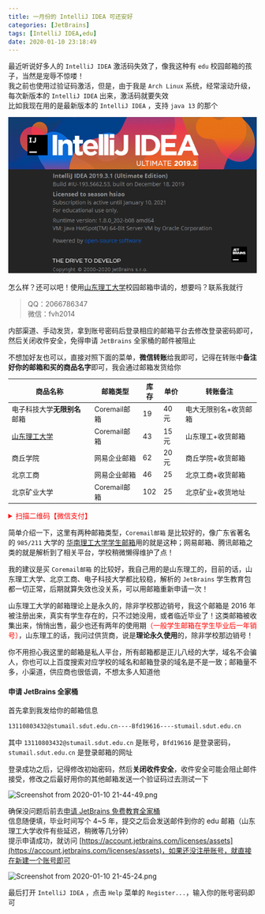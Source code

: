 ```yaml
---
title: 一月份的 IntelliJ IDEA 可还安好
categories: [JetBrains]
tags: [IntelliJ IDEA,edu]
date: 2020-01-10 23:18:49
---
```

最近听说好多人的 `IntelliJ IDEA` 激活码失效了，像我这种有 `edu` 校园邮箱的孩子，当然是宠辱不惊喽！  
我之前也使用过验证码激活，但是，由于我是 `Arch Linux` 系统，经常滚动升级，每次新版本的  `IntelliJ IDEA` 出来，激活码就要失效  
比如我现在用的是最新版本的  `IntelliJ IDEA` ，支持 `java 13` 的那个  

![](https://raw.githubusercontent.com/teaper/picgoimgs/master/20200110232546.png)

怎么样？还可以吧！使用[山东理工大学](https://www.sdut.edu.cn/)校园邮箱申请的，想要吗？联系我就行  
> QQ：2066786347  
> 微信：fvh2014  

内部渠道、手动发货，拿到账号密码后登录相应的邮箱平台去修改登录密码即可，然后关闭收件安全，免得申请 `JetBrains` 全家桶的邮件被阻止  

不想加好友也可以，直接对照下面的菜单，**微信转账**给我即可，记得在转账中**备注好你的邮箱和买的商品名字**即可，我会通过邮箱发货给你  

|                  商品名称                  |   邮箱类型   | 库存  | 单价 |       转账备注       |
| ----------------------------------------- | ----------- | --- | --- | ------------------- |
| 电子科技大学**无限别名**邮箱                 | Coremail邮箱 | 19   | 40元 | 电大无限别名+收货邮箱 |
| [山东理工大学](http://stumail.sdut.edu.cn/) | Coremail邮箱 | 43   | 15元 | 山东理工+收货邮箱     |
| 商丘学院                                   | 网易企业邮箱  | 62   | 20元 | 商丘学院+收货邮箱     |
| 北京工商                                   | 网易企业邮箱 | 46   | 25   | 北京工商+收货邮箱     |
| 北京矿业大学                               | Coremail邮箱 | 102  | 25   | 北京矿业+收货地址     |

<details>
<summary style="color:#ff0000;">扫描二维码【微信支付】</summary>

![IMG_1454(20200110-233603).JPG](http://ww1.sinaimg.cn/large/007nSr9Agy1garxe7dm0cj30j00j0wgy.jpg)
</details>

简单介绍一下，这里有两种邮箱类型，`Coremail邮箱` 是比较好的，像广东省著名的 `985/211` 大学的 [华南理工大学学生邮箱](http://stuemail.scut.edu.cn/)用的就是这种；网易邮箱、腾讯邮箱之类的就是解析到了相关平台，学校稍微懒得维护了点！  

我的建议是买 `Coremail邮箱` 的比较好，我自己用的是山东理工的，目前的话，山东理工大学、北京工商、电子科技大学都比较稳，解析的 `JetBrains` 学生教育包都一切正常，后期就算失效也没关系，可以用邮箱重新申请一次！  

山东理工大学的邮箱理论上是永久的，除非学校那边销号，我这个邮箱是 2016 年被注册出来，真实有学生存在的，只不过她没用，或者临近毕业了！这类邮箱被收集出来，悄悄出售，最少也还有两年的使用期<span style="color:#ff0000;">（一般学生邮箱在学生毕业后一年销号）</span>，山东理工的话，我问过供货商，说是**理论永久使用**的，除非学校那边销号！  

你不用担心我这里的邮箱是私人平台，所有邮箱都是正儿八经的大学，域名不会骗人，你也可以上百度搜索对应学校的域名和邮箱登录的域名是不是一致；邮箱量不多，小渠道，供应商也很低调，不想太多人知道他  

#### 申请 JetBrains 全家桶  
首先拿到我发给你的邮箱信息  
```bash
13110803432@stumail.sdut.edu.cn----Bfd19616----stumail.sdut.edu.cn
```
其中 `13110803432@stumail.sdut.edu.cn` 是账号，`Bfd19616` 是登录密码，`stumail.sdut.edu.cn` 是登录邮箱的网址  

登录成功之后，记得修改初始密码，然后**关闭收件安全**，收件安全可能会阻止邮件接受，修改之后最好用你的其他邮箱发送一个验证码过去测试一下  

![Screenshot from 2020-01-10 21-44-49.png](http://ww1.sinaimg.cn/large/007nSr9Agy1garxgooao5j31hc0fywhb.jpg)  

确保没问题后前去[申请 JetBrains 免费教育全家桶](https://www.jetbrains.com/shop/eform/students)  
信息随便填，毕业时间写个 4~5 年，提交之后会发送邮件到你的 edu 邮箱（山东理工大学收件有些延迟，稍微等几分钟）  
提示申请成功，就访问 [https://account.jetbrains.com/licenses/assets](https://account.jetbrains.com/licenses/assets)，如果还没注册账号，就直接在新建一个账号即可  

![Screenshot from 2020-01-10 21-45-24.png](http://ww1.sinaimg.cn/large/007nSr9Agy1garxh7my6hj31gt0l2wha.jpg)  

最后打开  `IntelliJ IDEA` ，点击 `Help` 菜单的 `Register...`，输入你的账号密码即可





